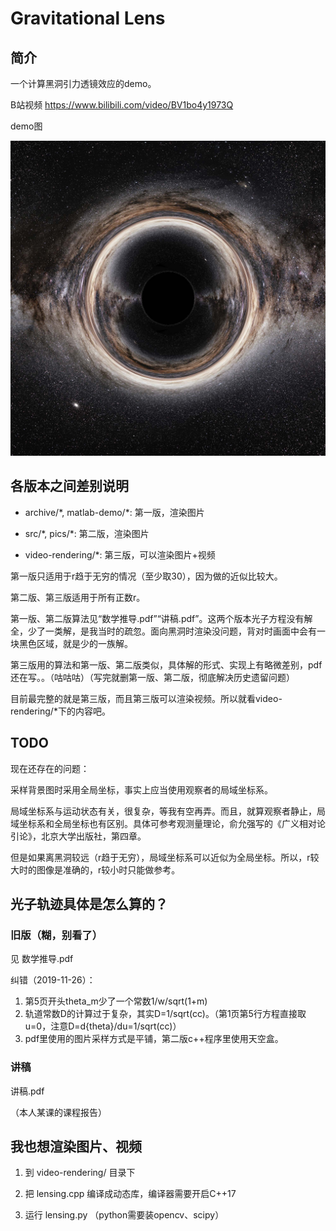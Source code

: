# Gravitational Lens

## 简介

一个计算黑洞引力透镜效应的demo。

B站视频 https://www.bilibili.com/video/BV1bo4y1973Q

demo图

![Icon](https://github.com/yuchenxi2000/gravitational-lens/blob/master/pics/res6000-r800-d50-small.jpg)

## 各版本之间差别说明

* archive/\*, matlab-demo/\*: 第一版，渲染图片

* src/\*, pics/\*: 第二版，渲染图片

* video-rendering/\*: 第三版，可以渲染图片+视频

第一版只适用于r趋于无穷的情况（至少取30），因为做的近似比较大。

第二版、第三版适用于所有正数r。

第一版、第二版算法见“数学推导.pdf”“讲稿.pdf”。这两个版本光子方程没有解全，少了一类解，是我当时的疏忽。面向黑洞时渲染没问题，背对时画面中会有一块黑色区域，就是少的一族解。

第三版用的算法和第一版、第二版类似，具体解的形式、实现上有略微差别，pdf还在写。。（咕咕咕）（写完就删第一版、第二版，彻底解决历史遗留问题）

目前最完整的就是第三版，而且第三版可以渲染视频。所以就看video-rendering/\*下的内容吧。

## TODO

现在还存在的问题：

采样背景图时采用全局坐标，事实上应当使用观察者的局域坐标系。

局域坐标系与运动状态有关，很复杂，等我有空再弄。而且，就算观察者静止，局域坐标系和全局坐标也有区别。具体可参考观测量理论，俞允强写的《广义相对论引论》，北京大学出版社，第四章。

但是如果离黑洞较远（r趋于无穷），局域坐标系可以近似为全局坐标。所以，r较大时的图像是准确的，r较小时只能做参考。

## 光子轨迹具体是怎么算的？

### 旧版（糊，别看了）

见 数学推导.pdf

纠错（2019-11-26）：

1. 第5页开头theta_m少了一个常数1/w/sqrt(1+m)
2. 轨道常数D的计算过于复杂，其实D=1/sqrt(cc)。（第1页第5行方程直接取u=0，注意D=d{theta}/du=1/sqrt(cc)）
3. pdf里使用的图片采样方式是平铺，第二版c++程序里使用天空盒。

### 讲稿

讲稿.pdf

（本人某课的课程报告）

## 我也想渲染图片、视频

1. 到 video-rendering/ 目录下

2. 把 lensing.cpp 编译成动态库，编译器需要开启C++17

3. 运行 lensing.py （python需要装opencv、scipy）
